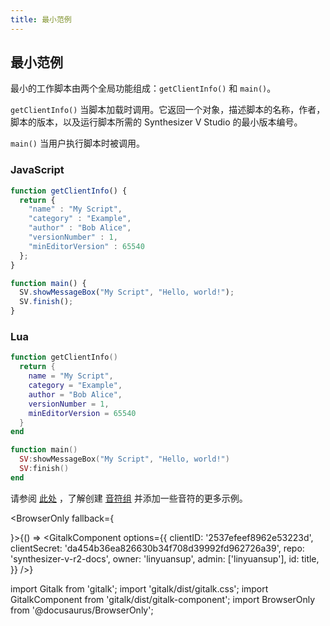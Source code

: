```yaml
---
title: 最小范例
---
```


## 最小范例

最小的工作脚本由两个全局功能组成：`getClientInfo()` 和 `main()`。

`getClientInfo()` 当脚本加载时调用。它返回一个对象，描述脚本的名称，作者，脚本的版本，以及运行脚本所需的 Synthesizer V Studio 的最小版本编号。

`main()` 当用户执行脚本时被调用。

### JavaScript
```js
function getClientInfo() {
  return {
    "name" : "My Script",
    "category" : "Example",
    "author" : "Bob Alice",
    "versionNumber" : 1,
    "minEditorVersion" : 65540
  };
}

function main() {
  SV.showMessageBox("My Script", "Hello, world!");
  SV.finish();
}
```

### Lua

```lua
function getClientInfo()
  return {
    name = "My Script",
    category = "Example",
    author = "Bob Alice",
    versionNumber = 1,
    minEditorVersion = 65540
  }
end

function main()
  SV:showMessageBox("My Script", "Hello, world!")
  SV:finish()
end
```

请参阅 [此处](https://github.com/Dreamtonics/svstudio-scripts/tree/master/HelloWorld) ，了解创建 [音符组](../classes/note_group.md) 并添加一些音符的更多示例。

<BrowserOnly fallback={<div></div>}>{() => <GitalkComponent options={{
    clientID: '2537efeef8962e53223d',
    clientSecret: 'da454b36ea826630b34f708d39992fd962726a39',
    repo: 'synthesizer-v-r2-docs',
    owner: 'linyuansup',
    admin: ['linyuansup'],
    id: title,
    }} />}
</BrowserOnly>

import Gitalk from 'gitalk';
import 'gitalk/dist/gitalk.css';
import GitalkComponent from 'gitalk/dist/gitalk-component';
import BrowserOnly from '@docusaurus/BrowserOnly';